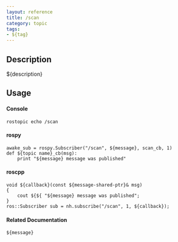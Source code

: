 ```yaml
---
layout: reference
title: /scan
category: topic
tags: 
- ${tag}
---
```


## Description
${description}

## Usage
#### Console
```
rostopic echo /scan
```

#### rospy
```
awake_sub = rospy.Subscriber("/scan", ${message}, scan_cb, 1)
def ${topic name}_cb(msg):
    print "${message} message was published"
```

#### roscpp
```
void ${callback}(const ${message-shared-ptr}& msg)
{
    cout ${${ "${message} message was published";
}
ros::Subscriber sub = nh.subscribe("/scan", 1, ${callback});
```

#### Related Documentation
``${message}``  